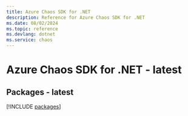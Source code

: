 ```yaml
---
title: Azure Chaos SDK for .NET
description: Reference for Azure Chaos SDK for .NET
ms.date: 08/02/2024
ms.topic: reference
ms.devlang: dotnet
ms.service: chaos
---
```

# Azure Chaos SDK for .NET - latest
## Packages - latest
[!INCLUDE [packages](chaos-index.md)]
